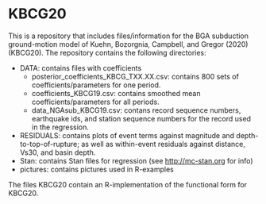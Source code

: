 # KBCG20

This is a repository that includes files/information for the BGA subduction ground-motion model of Kuehn, Bozorgnia, Campbell, and Gregor (2020) (KBCG20). The repository contains the following directories:

* DATA: contains files with coefficients
  * posterior_coefficients_KBCG_TXX.XX.csv: contains 800 sets of coefficients/parameters for one period.
  * coefficients_KBCG19.csv: contains smoothed mean coefficients/parameters for all periods.
  * data_NGAsub_KBCG19.csv: contans record sequence numbers, earthquake ids, and station sequence numbers for the record used in the regression.
* RESIDUALS: contains plots of event terms against magnitude and depth-to-top-of-rupture; as well as within-event residuals against distance, Vs30, and basin depth.
* Stan: contains Stan files for regression (see http://mc-stan.org for info)
* pictures: contains pictures used in R-examples

The files KBCG20 contain an R-implementation of the functional form for KBCG20.
